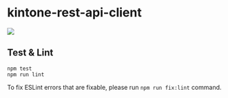 # kintone-rest-api-client
![](https://github.com/cybozu-private/kintone-rest-api-client/workflows/test/badge.svg)

## Test & Lint

```
npm test
npm run lint
```

To fix ESLint errors that are fixable, please run `npm run fix:lint` command.
